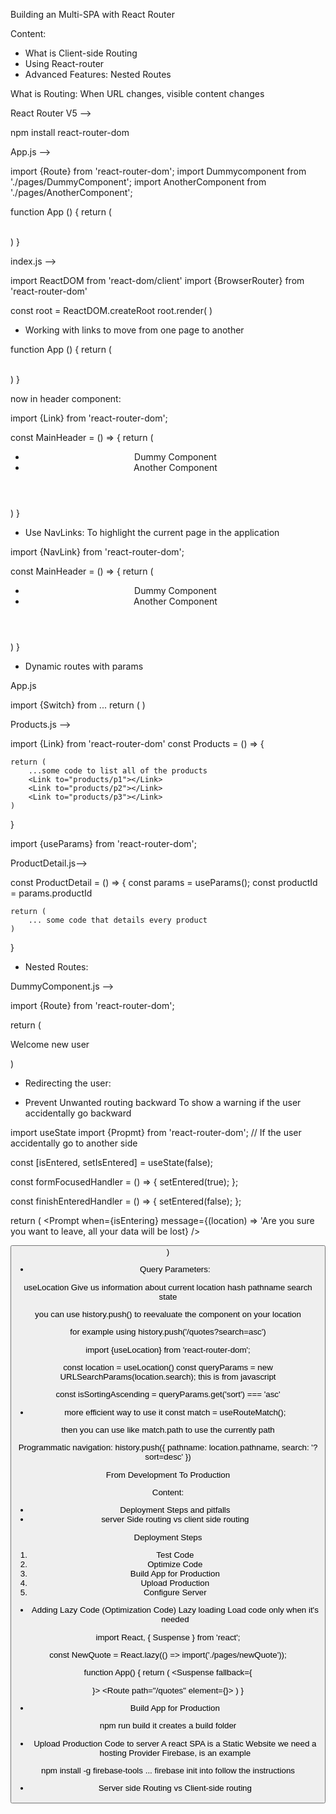 Building an Multi-SPA with React Router

Content:
- What is Client-side Routing
- Using React-router
- Advanced Features: Nested Routes

What is Routing:
When URL changes, visible content changes

React Router V5 -->

npm install react-router-dom

App.js -->

import  {Route} from 'react-router-dom';
import Dummycomponent from './pages/DummyComponent';
import AnotherComponent from './pages/AnotherComponent'; <!--It is common to call the folder "pages" because they are regular components but they are pages at the same time using routes-->

function App () {
    return (
        <div>
            <Route path="/welcome">
                <DummyComponent />
            </Route>
            <Route path="/products">
                <AnotherComponent />
            </Route>
        </div>  
    )
}

index.js -->

import ReactDOM from 'react-dom/client'
import {BrowserRouter} from 'react-router-dom'

const root = ReactDOM.createRoot
root.render(
    <BrowserRouter>
        <App />
    </BrowserRouter>
) 

- Working with links to move from one page to another


function App () {
    return (
        <div>
            <MainHeader />
            <main>
                <Route path="/welcome">
                    <DummyComponent />
                </Route>
                <Route path="/products">
                    <AnotherComponent />
                </Route>
            </main>
        </div>  
    )
}

now in header component:

import {Link} from 'react-router-dom';

const MainHeader = () => {
    return (
        <header>
            <nav>
                <ul>
                    <li>
                        <Link to="welcome">Dummy Component</Link>
                    </li>
                    <li>
                        <Link to="products">Another Component</Link>
                    </li>
                </ul>
            </nav>
        </header>
    )
}


- Use NavLinks:
To highlight the current page in the application

import {NavLink} from 'react-router-dom';

const MainHeader = () => {
    return (
        <header>
            <nav>
                <ul>
                    <li>
                        <NavLink activeClass={classes.active} to="welcome">Dummy Component</NavLink>
                    </li>
                    <li>
                        <NavLink activeClass={classes.active} to="products">Another Component</NavLink>
                    </li>
                </ul>
            </nav>
        </header>
    )
}

- Dynamic routes with params

App.js

import {Switch} from ...
return (
    <Switch>
    <Route exact path="products">
        <Products>
    </Route>
    <Route exact path="products/:productId">
        <ProductDetail>
    </Route>
    </Switch>
)

Products.js --> 

import {Link} from 'react-router-dom'
const Products = () => {

    return (
        ...some code to list all of the products
        <Link to="products/p1"></Link>
        <Link to="products/p2"></Link>
        <Link to="products/p3"></Link>
    )
}

import {useParams} from 'react-router-dom';

ProductDetail.js-->

const ProductDetail = () => {
    const params = useParams();
    const productId = params.productId

    return (
        ... some code that details every product
    )
}


- Nested Routes:

DummyComponent.js --> 

import {Route} from 'react-router-dom';

return (
    <section>
        <Route path="/welcome/new-user">
            <p>Welcome new user</p>
        </Route>
    </section>
)

- Redirecting the user:
<Route path='/' exact>
    <Redirect to="/welcome"/>
</Route>


- Prevent Unwanted routing backward
To show a warning if the user accidentally go backward

import useState
import {Propmt} from 'react-router-dom';
// If the user accidentally go to another side

const [isEntered, setIsEntered] = useState(false);

const formFocusedHandler = () => {
    setEntered(true);
};

const finishEnteredHandler = () => {
    setEntered(false);
};

return (
    <Fragment>
    <Prompt when={isEntering} message={(location) => 'Are you sure you want to leave, all your data will be lost} />
    <form onFocus={formFocusHandler}>
        <button onClick={finishEnteredHanler}>
    </form>
    </Fragment>
)

- Query Parameters:

useLocation
Give us information about current location 
hash
pathname
search
state

you can use history.push() to reevaluate the component on your location 

for example using history.push('/quotes?search=asc')


import {useLocation} from 'react-router-dom';

const location = useLocation()
const queryParams = new URLSearchParams(location.search); this is from javascript

const isSortingAscending = queryParams.get('sort') === 'asc'

- more efficient way to use it
const match = useRouteMatch();

then you can use like
match.path to use the currently path 

Programmatic navigation:
history.push({
    pathname: location.pathname,
    search: '?sort=desc'
})

<!-----------------------------------------------------------------------------------Deploying React Apps--->

From Development To Production

Content:
- Deployment Steps and pitfalls
- server Side routing vs client side routing 

Deployment Steps
1. Test Code
2. Optimize Code
3. Build App for Production
4. Upload Production 
5. Configure Server

- Adding Lazy Code
(Optimization Code)
Lazy loading
Load code only when it's needed

import React, { Suspense } from 'react';

const NewQuote = React.lazy(() => import('./pages/newQuote'));

function App() {
    return (
        <Layout>
            <Suspense fallback={<div><LoadingSpinner /></div>}>
            <Routes>
                <Route path="/quotes" element={<NewQuote/>}>
            </Routes>
            </Suspense>
        </Layout>
    )
}

- Build App for Production

npm run build
it creates a build folder


- Upload Production Code to server
A react SPA is a Static Website
we need a hosting Provider
Firebase, is an example

npm install -g firebase-tools
...
firebase init into 
follow the instructions

- Server side Routing vs Client-side routing


